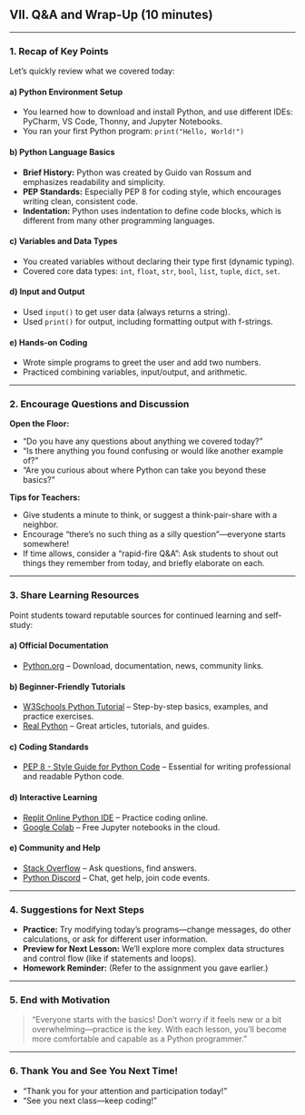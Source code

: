 ## VII. Q\&A and Wrap-Up (10 minutes)

---

### 1. **Recap of Key Points**

Let’s quickly review what we covered today:

#### **a) Python Environment Setup**

* You learned how to download and install Python, and use different IDEs: PyCharm, VS Code, Thonny, and Jupyter Notebooks.
* You ran your first Python program: `print("Hello, World!")`

#### **b) Python Language Basics**

* **Brief History:** Python was created by Guido van Rossum and emphasizes readability and simplicity.
* **PEP Standards:** Especially PEP 8 for coding style, which encourages writing clean, consistent code.
* **Indentation:** Python uses indentation to define code blocks, which is different from many other programming languages.

#### **c) Variables and Data Types**

* You created variables without declaring their type first (dynamic typing).
* Covered core data types: `int`, `float`, `str`, `bool`, `list`, `tuple`, `dict`, `set`.

#### **d) Input and Output**

* Used `input()` to get user data (always returns a string).
* Used `print()` for output, including formatting output with f-strings.

#### **e) Hands-on Coding**

* Wrote simple programs to greet the user and add two numbers.
* Practiced combining variables, input/output, and arithmetic.

---

### 2. **Encourage Questions and Discussion**

**Open the Floor:**

* “Do you have any questions about anything we covered today?”
* “Is there anything you found confusing or would like another example of?”
* “Are you curious about where Python can take you beyond these basics?”

**Tips for Teachers:**

* Give students a minute to think, or suggest a think-pair-share with a neighbor.
* Encourage “there’s no such thing as a silly question”—everyone starts somewhere!
* If time allows, consider a “rapid-fire Q\&A”: Ask students to shout out things they remember from today, and briefly elaborate on each.

---

### 3. **Share Learning Resources**

Point students toward reputable sources for continued learning and self-study:

#### **a) Official Documentation**

* [Python.org](https://www.python.org/) – Download, documentation, news, community links.

#### **b) Beginner-Friendly Tutorials**

* [W3Schools Python Tutorial](https://www.w3schools.com/python/) – Step-by-step basics, examples, and practice exercises.
* [Real Python](https://realpython.com/) – Great articles, tutorials, and guides.

#### **c) Coding Standards**

* [PEP 8 - Style Guide for Python Code](https://peps.python.org/pep-0008/) – Essential for writing professional and readable Python code.

#### **d) Interactive Learning**

* [Replit Online Python IDE](https://replit.com/languages/python3) – Practice coding online.
* [Google Colab](https://colab.research.google.com/) – Free Jupyter notebooks in the cloud.

#### **e) Community and Help**

* [Stack Overflow](https://stackoverflow.com/questions/tagged/python) – Ask questions, find answers.
* [Python Discord](https://pythondiscord.com/) – Chat, get help, join code events.

---

### 4. **Suggestions for Next Steps**

* **Practice:** Try modifying today’s programs—change messages, do other calculations, or ask for different user information.
* **Preview for Next Lesson:** We’ll explore more complex data structures and control flow (like if statements and loops).
* **Homework Reminder:** (Refer to the assignment you gave earlier.)

---

### 5. **End with Motivation**

> “Everyone starts with the basics! Don’t worry if it feels new or a bit overwhelming—practice is the key. With each lesson, you’ll become more comfortable and capable as a Python programmer.”

---

### 6. **Thank You and See You Next Time!**

* “Thank you for your attention and participation today!”
* “See you next class—keep coding!”



